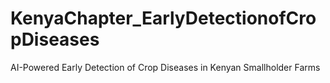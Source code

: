 # KenyaChapter_EarlyDetectionofCropDiseases
AI-Powered Early Detection of Crop Diseases in Kenyan Smallholder Farms
